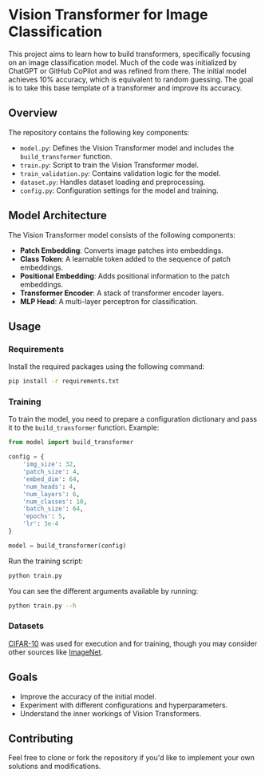 # Vision Transformer for Image Classification

This project aims to learn how to build transformers, specifically focusing on an image classification model. Much of the code was initialized by ChatGPT or GitHub CoPilot and was refined from there. The initial model achieves 10% accuracy, which is equivalent to random guessing. The goal is to take this base template of a transformer and improve its accuracy.

## Overview

The repository contains the following key components:

- `model.py`: Defines the Vision Transformer model and includes the `build_transformer` function.
- `train.py`: Script to train the Vision Transformer model.
- `train_validation.py`: Contains validation logic for the model.
- `dataset.py`: Handles dataset loading and preprocessing.
- `config.py`: Configuration settings for the model and training.

## Model Architecture

The Vision Transformer model consists of the following components:

- **Patch Embedding**: Converts image patches into embeddings.
- **Class Token**: A learnable token added to the sequence of patch embeddings.
- **Positional Embedding**: Adds positional information to the patch embeddings.
- **Transformer Encoder**: A stack of transformer encoder layers.
- **MLP Head**: A multi-layer perceptron for classification.

## Usage

### Requirements

Install the required packages using the following command:

```bash
pip install -r requirements.txt
```

### Training

To train the model, you need to prepare a configuration dictionary and pass it to the `build_transformer` function. Example:

```python
from model import build_transformer

config = {
    'img_size': 32,
    'patch_size': 4,
    'embed_dim': 64,
    'num_heads': 4,
    'num_layers': 6,
    'num_classes': 10,
    'batch_size': 64,
    'epochs': 5,
    'lr': 3e-4
}

model = build_transformer(config)
```

Run the training script:

```bash
python train.py
```

You can see the different arguments available by running:

```bash
python train.py --h
```

### Datasets

[CIFAR-10](https://www.cs.toronto.edu/~kriz/cifar.html) was used for execution and for training, though you may consider other sources like [ImageNet](http://www.image-net.org/).

## Goals

- Improve the accuracy of the initial model.
- Experiment with different configurations and hyperparameters.
- Understand the inner workings of Vision Transformers.

## Contributing

Feel free to clone or fork the repository if you'd like to implement your own solutions and modifications.
